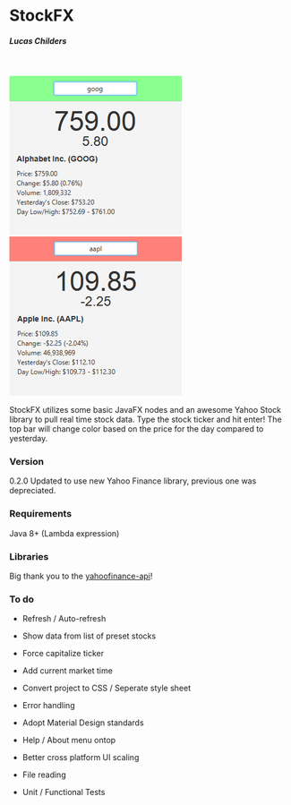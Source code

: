 # StockFX
##### Lucas Childers
&nbsp;

![scr1](https://raw.githubusercontent.com/LucasChilders/StockFX/master/assets/screen1.PNG "Screen Shot 1")
![scr2](https://raw.githubusercontent.com/LucasChilders/StockFX/master/assets/screen2.PNG "Screen Shot 2")

StockFX utilizes some basic JavaFX nodes and an awesome Yahoo Stock library to pull real time stock data. Type the stock ticker and hit enter! The top bar will change color based on the price for the day compared to yesterday.

### Version
0.2.0
Updated to use new Yahoo Finance library, previous one was depreciated.

### Requirements
Java 8+ (Lambda expression)

### Libraries
Big thank you to the [yahoofinance-api]!

### To do
* Refresh / Auto-refresh
* Show data from list of preset stocks
* Force capitalize ticker
* Add current market time
* Convert project to CSS / Seperate style sheet
* Error handling
* Adopt Material Design standards
* Help / About menu ontop
* Better cross platform UI scaling
* File reading
* Unit / Functional Tests


   [yahoofinance-api]: <https://github.com/sstrickx/yahoofinance-api>
